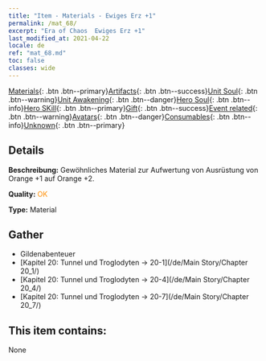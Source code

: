 ```yaml
---
title: "Item - Materials - Ewiges Erz +1"
permalink: /mat_68/
excerpt: "Era of Chaos  Ewiges Erz +1"
last_modified_at: 2021-04-22
locale: de
ref: "mat_68.md"
toc: false
classes: wide
---
```

 [Materials](/ItemsDE/){: .btn .btn--primary}[Artifacts](/ItemsDE/Artifacts/){: .btn .btn--success}[Unit Soul](/ItemsDE/UnitSoul/){: .btn .btn--warning}[Unit Awakening](/ItemsDE/UnitAwakening/){: .btn .btn--danger}[Hero Soul](/ItemsDE/HeroSoul/){: .btn .btn--info}[Hero SKill](/ItemsDE/HeroSkill/){: .btn .btn--primary}[Gift](/ItemsDE/Gift/){: .btn .btn--success}[Event related](/ItemsDE/Events/){: .btn .btn--warning}[Avatars](/ItemsDE/Avatars/){: .btn .btn--danger}[Consumables](/ItemsDE/Consumables/){: .btn .btn--info}[Unknown](/ItemsDE/Unknown/){: .btn .btn--primary}

## Details
 **Beschreibung:** Gewöhnliches Material zur Aufwertung von Ausrüstung von Orange +1 auf Orange +2.

 **Quality:** <span style="color: #FF8C00">OK</span>

 **Type:** Material

## Gather

*    Gildenabenteuer 
*    [Kapitel 20: Tunnel und Troglodyten -> 20-1](/de/Main Story/Chapter 20_1/) 
*    [Kapitel 20: Tunnel und Troglodyten -> 20-4](/de/Main Story/Chapter 20_4/) 
*    [Kapitel 20: Tunnel und Troglodyten -> 20-7](/de/Main Story/Chapter 20_7/) 

## This item contains:

  None

